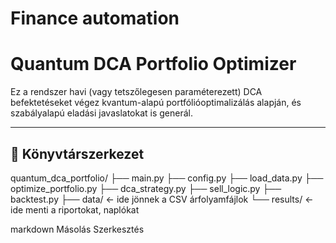 # Finance automation
# Quantum DCA Portfolio Optimizer

Ez a rendszer havi (vagy tetszőlegesen paraméterezett) DCA befektetéseket végez kvantum-alapú portfólióoptimalizálás alapján, és szabályalapú eladási javaslatokat is generál.

---

## 📁 Könyvtárszerkezet

quantum_dca_portfolio/
├── main.py
├── config.py
├── load_data.py
├── optimize_portfolio.py
├── dca_strategy.py
├── sell_logic.py
├── backtest.py
├── data/ ← ide jönnek a CSV árfolyamfájlok
└── results/ ← ide menti a riportokat, naplókat

markdown
Másolás
Szerkesztés
